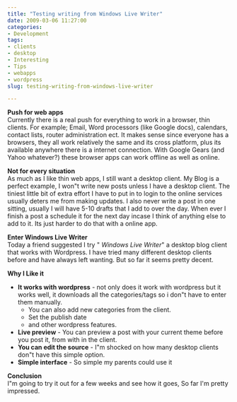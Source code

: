 ```yaml
---
title: "Testing writing from Windows Live Writer"
date: 2009-03-06 11:27:00
categories:
- Development
tags:
- clients
- desktop
- Interesting
- Tips
- webapps
- wordpress
slug: testing-writing-from-windows-live-writer

---
```


<p><strong>Push for web apps      <br /></strong>Currently there is a real push for everything to work in a browser, thin clients. For example; Email, Word processors (like Google docs), calendars, contact lists, router administration ect. It makes sense since everyone has a browsers, they all work relatively the same and its cross platform, plus its available anywhere there is a internet connection. With Google Gears (and Yahoo whatever?) these browser apps can work offline as well as online. </p>  <p><strong>Not for every situation </strong>    <br />As much as I like thin web apps, I still want a desktop client. My Blog is a perfect example, I won&quot;t write new posts unless I have a desktop client. The tiniest little bit of extra effort I have to put in to login to the online services usually deters me from making updates. I also never write a post in one sitting, usually I will have 5-10 drafts that I add to over the day. When ever I finish a post a schedule it for the next day incase I think of anything else to add to it. Its just harder to do that with a online app. </p>  <p><strong>Enter Windows Live Writer      <br /></strong>Today a friend suggested I try "
<em>Windows Live Writer</em>" a desktop blog client that works with Wordpress. I have tried many different desktop clients before and have always left wanting. But so far it seems pretty decent. </p>  <p><strong>Why I Like it </strong></p>  <ul>   <li><strong>It works with wordpress</strong> - not only does it work with wordpress but it works well, it downloads all the categories/tags so i don&quot;t have to enter them manually.&#160; <ul>       <li>You can also add new categories from the client. </li>        <li>Set the publish date </li>        <li>and other wordpress features. </li>     </ul>   </li>    <li><strong>Live preview</strong> - You can preview a post with your current theme before you post it, from with in the client. </li>    <li><strong>You can edit the source</strong> - I&quot;m shocked on how many desktop clients don&quot;t have this simple option. </li>    <li><strong>Simple interface</strong> - So simple my parents could use it </li> </ul>  <p><strong>Conclusion</strong>     <br />I&quot;m going to try it out for a few weeks and see how it goes, So far I'm pretty impressed. </p>
